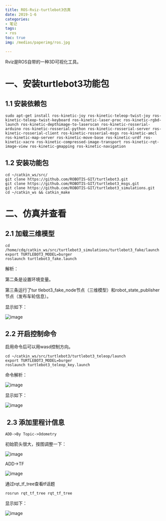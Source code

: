 ```yaml
---
title: ROS-Rviz-turtlebot3仿真
date: 2019-1-6
categories:
- 笔记
tags:
- ros
toc: true
img: /medias/paperimg/ros.jpg

---
```

Rviz是ROS自带的一种3D可视化工具。<!-- more -->

# 一、安装turtlebot3功能包

## 1.1 安装依赖包

```
sudo apt-get install ros-kinetic-joy ros-kinetic-teleop-twist-joy ros-kinetic-teleop-twist-keyboard ros-kinetic-laser-proc ros-kinetic-rgbd-launch ros-kinetic-depthimage-to-laserscan ros-kinetic-rosserial-arduino ros-kinetic-rosserial-python ros-kinetic-rosserial-server ros-kinetic-rosserial-client ros-kinetic-rosserial-msgs ros-kinetic-amcl ros-kinetic-map-server ros-kinetic-move-base ros-kinetic-urdf ros-kinetic-xacro ros-kinetic-compressed-image-transport ros-kinetic-rqt-image-view ros-kinetic-gmapping ros-kinetic-navigation
```

## 1.2 安装功能包

```
cd ~/catkin_ws/src/
git clone https://github.com/ROBOTIS-GIT/turtlebot3.git
git clone https://github.com/ROBOTIS-GIT/turtlebot3_msgs.git
git clone https://github.com/ROBOTIS-GIT/turtlebot3_simulations.git
cd ~/catkin_ws && catkin_make
```

# 二、仿真并查看

## 2.1 加载三维模型

```
cd /home/cdq/catkin_ws/src/turtlebot3_simulations/turtlebot3_fake/launch
export TURTLEBOT3_MODEL=burger
roslaunch turtlebot3_fake.launch
```


解析：

第二条是设置环境变量。

第三条运行了tur tlebot3_fake_node节点（三维模型）和robot_state_publisher节点（发布车轮信息）。

显示如下：

![image](http://upload-images.jianshu.io/upload_images/16115686-65b6cf27c7c03a95.png?imageMogr2/auto-orient/strip%7CimageView2/2/w/1240)

## 2.2 开启控制命令 

启用命令后可以用wasd控制方向。

```
cd ~/catkin_ws/src/turtlebot3/turtlebot3_teleop/launch
export TURTLEBOT3_MODEL=burger
roslaunch turtlebot3_teleop_key.launch
```


命令解析：

![image](http://upload-images.jianshu.io/upload_images/16115686-54bc71f8ca8d3416.png?imageMogr2/auto-orient/strip%7CimageView2/2/w/1240)

显示如下：

![image](http://upload-images.jianshu.io/upload_images/16115686-10a7d86a900a2c29.png?imageMogr2/auto-orient/strip%7CimageView2/2/w/1240)

##  2.3 添加里程计信息

```
ADD->By Topic->Odometry
```

初始箭头很大，按图调整一下：

![image](http://upload-images.jianshu.io/upload_images/16115686-48d54e8b76c2f465.png?imageMogr2/auto-orient/strip%7CimageView2/2/w/1240)

ADD->TF

![image](http://upload-images.jianshu.io/upload_images/16115686-b6046dd5f9404a0e.png?imageMogr2/auto-orient/strip%7CimageView2/2/w/1240)

通过rqt_tf_tree查看tf话题

```
rosrun rqt_tf_tree rqt_tf_tree 
```

显示如下：

![image](http://upload-images.jianshu.io/upload_images/16115686-b4fb5fa98c0837d6.png?imageMogr2/auto-orient/strip%7CimageView2/2/w/1240)
